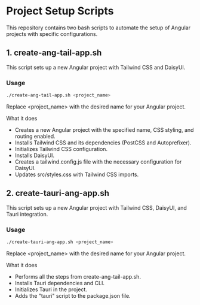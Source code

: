 # Project Setup Scripts

This repository contains two bash scripts to automate the setup of Angular projects with specific configurations.

## 1. create-ang-tail-app.sh

This script sets up a new Angular project with Tailwind CSS and DaisyUI.

### Usage

```bash
./create-ang-tail-app.sh <project_name>
```
Replace <project_name> with the desired name for your Angular project.

What it does
* Creates a new Angular project with the specified name, CSS styling, and routing enabled.
* Installs Tailwind CSS and its dependencies (PostCSS and Autoprefixer).
* Initializes Tailwind CSS configuration.
* Installs DaisyUI.
* Creates a tailwind.config.js file with the necessary configuration for DaisyUI.
* Updates src/styles.css with Tailwind CSS imports.

## 2. create-tauri-ang-app.sh

This script sets up a new Angular project with Tailwind CSS, DaisyUI, and Tauri integration.

### Usage

```bash
./create-tauri-ang-app.sh <project_name>
```
Replace <project_name> with the desired name for your Angular project.

What it does
* Performs all the steps from create-ang-tail-app.sh.
* Installs Tauri dependencies and CLI.
* Initializes Tauri in the project.
* Adds the "tauri" script to the package.json file.
